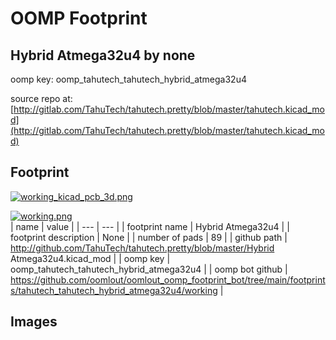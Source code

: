 # OOMP Footprint  
## Hybrid Atmega32u4  by none  
  
oomp key: oomp_tahutech_tahutech_hybrid_atmega32u4  
  
source repo at: [http://gitlab.com/TahuTech/tahutech.pretty/blob/master/tahutech.kicad_mod](http://gitlab.com/TahuTech/tahutech.pretty/blob/master/tahutech.kicad_mod)  
## Footprint  
  
[![working_kicad_pcb_3d.png](working_kicad_pcb_3d_600.png)](working_kicad_pcb_3d.png)  
  
[![working.png](working_600.png)](working.png)  
| name | value | 
| --- | --- | 
| footprint name | Hybrid Atmega32u4 | 
| footprint description | None | 
| number of pads | 89 | 
| github path | http://github.com/TahuTech/tahutech.pretty/blob/master/Hybrid Atmega32u4.kicad_mod | 
| oomp key | oomp_tahutech_tahutech_hybrid_atmega32u4 | 
| oomp bot github | https://github.com/oomlout/oomlout_oomp_footprint_bot/tree/main/footprints/tahutech_tahutech_hybrid_atmega32u4/working | 
## Images  

